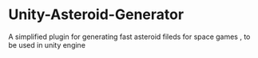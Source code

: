 Unity-Asteroid-Generator
========================

A simplified plugin for generating fast asteroid fileds for space games  , to be used in unity engine
